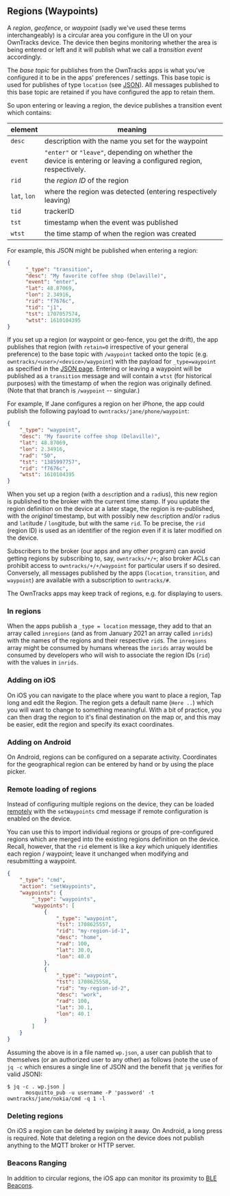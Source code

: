 ## Regions (Waypoints)

A _region_, _geofence_, or _waypoint_ (sadly we've used these terms interchangeably) is a circular area you configure in the UI on your OwnTracks device. The device then begins monitoring whether the area is being entered or left and it will publish what we call a _transition event_ accordingly.

The _base topic_ for publishes from the OwnTracks apps is what you've configured it to be in the apps' preferences / settings. This base topic is used for publishes of type `location` (see [JSON](../tech/json.md)). All messages published to this base topic are retained if you have configured the app to retain them.

So upon entering or leaving a region, the device publishes a transition event which contains:

| element       | meaning |
| ------------- | ------  |
| `desc`        | description with the name you set for the waypoint
| `event`       | `"enter"` or `"leave"`, depending on whether the <br />device is entering or leaving a configured region, respectively.
| `rid`         | the _region ID_ of the region
| `lat`, `lon`  | where the region was detected (entering respectively leaving)
| `tid`         | trackerID 
| `tst`         | timestamp when the event was published
| `wtst`        | the time stamp of when the region was created 

For example, this JSON might be published when entering a region:

```json
{
      "_type": "transition",
      "desc": "My favorite coffee shop (Delaville)",
      "event": "enter",
      "lat": 48.87069,
      "lon": 2.34916,
      "rid": "f7676c",
      "tid": "j1",
      "tst": 1707057574,
      "wtst": 1610104395
}
```

If you set up a region (or waypoint or geo-fence, you get the drift), the app publishes that region (with `retain=0` irrespective of your general preference) to the base topic with `/waypoint` tacked onto the topic (e.g. `owntracks/<user>/<device>/waypoint`) with the payload for `_type=waypoint` as specified in the [JSON page](../tech/json.md). Entering or leaving a waypoint will be published as a `transition` message and will contain a `wtst` (for historical purposes) with the timestamp of when the region was originally defined. (Note that that branch is `/waypoint` -- singular.)

For example, If Jane configures a region on her iPhone, the app could publish the following payload to `owntracks/jane/phone/waypoint`:

```json
{
    "_type": "waypoint",
    "desc": "My favorite coffee shop (Delaville)",
    "lat": 48.87069,
    "lon": 2.34916,
    "rad": "50",
    "tst": "1385997757",
    "rid": "f7676c",
    "wtst": 1610104395
}
```

When you set up a region (with a `desc`ription and a `rad`ius), this new
region is published to the broker with the current time stamp. If you update
the region definition on the device at a later stage, the region is
re-published, with the _original_ timestamp, but with possibly new
`desc`ription and/or `rad`ius and `lat`itude / `lon`gitude, but with the same
`rid`. To be precise, the `rid` (region ID) is used as an
identifier of the region even if it is later modified on the device.

Subscribers to the broker (our apps and any other program) can avoid getting
regions by subscribing to, say, `owntracks/+/+`; also broker ACLs can
prohibit access to `owntracks/+/+/waypoint` for particular users if so desired.
Conversely, all messages published by the apps (`location`, `transition`, and `waypoint`) are available with a subscription to `owntracks/#`.

The OwnTracks apps may keep track of regions, e.g. for displaying to users. 

### In regions

When the apps publish a `_type = location` message, they add to that an array
called `inregions` (and as from January 2021 an array called `inrids`) with
the names of the regions and their respective `rid`s. The `inregions` array
might be consumed by humans whereas the `inrids` array would be consumed by
developers who will wish to associate the region IDs (`rid`) with the values in
`inrids`.

### Adding on iOS

On iOS you can navigate to the place where you want to place a region, Tap long and edit the Region. The region gets a default name (`Here ..`) which you will want to change to something meaningful. With a bit of practice, you can then drag the region to it's final destination on the map or, and this may be easier, edit the region and specify its exact coordinates.

### Adding on Android

On Android, regions can be configured on a separate activity. Coordinates for the geographical region can be entered by hand or by using the place picker.  

### Remote loading of regions

Instead of configuring multiple regions on the device, they can be loaded [remotely](remoteconfig.md) with the `setWaypoints` cmd message if remote configuration is enabled on the device. 

You can use this to import individual regions or groups of pre-configured regions which are merged into the existing regions definition on the device. Recall, however, that the `rid` element is like a _key_ which uniquely identifies each region / waypoint; leave it unchanged when modifying and resubmitting a waypoint.

```json
{
    "_type": "cmd",
    "action": "setWaypoints",
    "waypoints": {
        "_type": "waypoints",
        "waypoints": [
            {
                "_type": "waypoint",
                "tst": 1708625557,
                "rid": "my-region-id-1",
                "desc": "home",
                "rad": 100,
                "lat": 30.0,
                "lon": 40.0
            },
            {
                "_type": "waypoint",
                "tst": 1708625558,
                "rid": "my-region-id-2",
                "desc": "work",
                "rad": 100,
                "lat": 30.1,
                "lon": 40.1
            }
        ]
    }
}
```

Assuming the above is in a file named `wp.json`, a user can publish that to themselves (or an authorized user to any other) as follows (note the use of `jq -c` which ensures a single line of JSON and the benefit that `jq` verifies for valid JSON):

```console
$ jq -c . wp.json |
      mosquitto_pub -u username -P 'password' -t owntracks/jane/nokia/cmd -q 1 -l
```

### Deleting regions

On iOS a region can be deleted by swiping it away. On Android, a long press is required. Note that deleting a region on the device does not publish anything to the MQTT broker or HTTP server.

### Beacons Ranging

In addition to circular regions, the iOS app can monitor its proximity to [BLE Beacons](beacons.md). 
